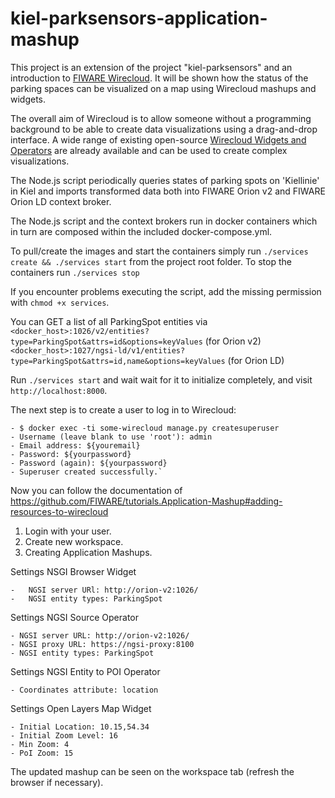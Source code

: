 # kiel-parksensors-application-mashup
This project is an extension of the project "kiel-parksensors" and an introduction to [FIWARE Wirecloud](https://Wirecloud.rtfd.io). 
It will be shown how the status of the parking spaces can be visualized on a map using Wirecloud mashups and widgets.

The overall aim of Wirecloud is to allow someone without a programming background to be able to create data
visualizations using a drag-and-drop interface. A wide range of existing open-source
[Wirecloud Widgets and Operators](https://wirecloud.readthedocs.io/en/stable/widgets/) are already available and can be
used to create complex visualizations.

The Node.js script periodically queries states of parking spots on 'Kiellinie' in Kiel and imports transformed data both into FIWARE Orion v2 and FIWARE Orion LD context broker.

The Node.js script and the context brokers run in docker containers which in turn are composed within the included docker-compose.yml.

To pull/create the images and start the containers simply run `./services create && ./services start` from the project root folder.
To stop the containers run `./services stop`

If you encounter problems executing the script, add the missing permission with `chmod +x services`.

You can GET a list of all ParkingSpot entities via  
`<docker_host>:1026/v2/entities?type=ParkingSpot&attrs=id&options=keyValues` (for Orion v2)  
`<docker_host>:1027/ngsi-ld/v1/entities?type=ParkingSpot&attrs=id,name&options=keyValues` (for Orion LD)  

Run `./services start` and wait wait for it to initialize completely, and visit `http://localhost:8000`.

The next step is to create a user to log in to Wirecloud:

    - $ docker exec -ti some-wirecloud manage.py createsuperuser
    - Username (leave blank to use 'root'): admin
    - Email address: ${youremail}
    - Password: ${yourpassword}
    - Password (again): ${yourpassword}
    - Superuser created successfully.`

Now you can follow the documentation of https://github.com/FIWARE/tutorials.Application-Mashup#adding-resources-to-wirecloud
1) Login with your user.
2) Create new workspace.
3) Creating Application Mashups.

Settings NSGI Browser Widget

    -   NGSI server URl: http://orion-v2:1026/
    -   NGSI entity types: ParkingSpot
    
Settings NGSI Source Operator
 
    - NGSI server URL: http://orion-v2:1026/
    - NGSI proxy URL: https://ngsi-proxy:8100
    - NGSI entity types: ParkingSpot
    
Settings NGSI Entity to POI Operator
    
    - Coordinates attribute: location
    
Settings Open Layers Map Widget

    - Initial Location: 10.15,54.34
    - Initial Zoom Level: 16
    - Min Zoom: 4
    - PoI Zoom: 15
 
 
The updated mashup can be seen on the workspace tab (refresh the browser if necessary).